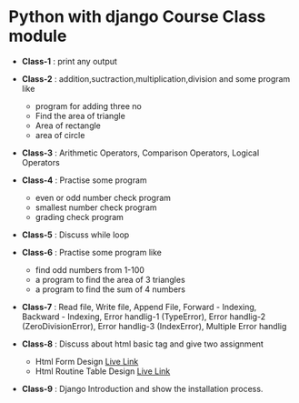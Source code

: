 # Python with django Course Class module 

- **Class-1** : print any output

- **Class-2** : addition,suctraction,multiplication,division and some program like
     - program for adding three no
     - Find the area of triangle
     - Area of rectangle
     - area of circle

- **Class-3** : Arithmetic Operators, Comparison Operators, Logical Operators 

- **Class-4** : Practise some program
     - even or odd number check program
     - smallest number check program
     - grading check program

- **Class-5** : Discuss while loop
     
- **Class-6** : Practise some program like
    - find odd numbers from 1-100
    - a program to find the area of ​​3 triangles
    - a program to find the sum of 4 numbers

- **Class-7** : Read file, Write file, Append File, Forward - Indexing, Backward - Indexing, Error handlig-1 (TypeError), Error handlig-2 (ZeroDivisionError), Error handlig-3 (IndexError), Multiple Error handlig

- **Class-8** : Discuss about html basic tag and give two assignment 
    - Html Form Design [Live Link](https://formdesignproject.netlify.app/)
    - Html Routine Table Design [Live Link](https://tabledesignproject.netlify.app/)

- **Class-9** : Django Introduction and show the installation process.
